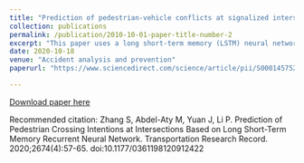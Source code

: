 ```yaml
---
title: "Prediction of pedestrian-vehicle conflicts at signalized intersections based on long short-term memory neural network"
collection: publications
permalink: /publication/2010-10-01-paper-title-number-2
excerpt: "This paper uses a long short-term memory (LSTM) neural network to predict pedestrians' dangerous situations."
date: 2020-10-18
venue: "Accident analysis and prevention"
paperurl: "https://www.sciencedirect.com/science/article/pii/S0001457520316195"

---
```



[Download paper here](http://shilezhang.github.io/files/paper2.pdf)

Recommended citation: Zhang S, Abdel-Aty M, Yuan J, Li P. Prediction of Pedestrian Crossing Intentions at Intersections Based on Long Short-Term Memory Recurrent Neural Network. Transportation Research Record. 2020;2674(4):57-65. doi:10.1177/0361198120912422
